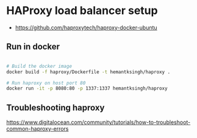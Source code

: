 
# HAProxy load balancer setup

* https://github.com/haproxytech/haproxy-docker-ubuntu

## Run in docker

```sh

# Build the docker image
docker build -f haproxy/Dockerfile -t hemantksingh/haproxy .

# Run haproxy on host port 80
docker run -it -p 8080:80 -p 1337:1337 hemantksingh/haproxy
```

## Troubleshooting haproxy

https://www.digitalocean.com/community/tutorials/how-to-troubleshoot-common-haproxy-errors